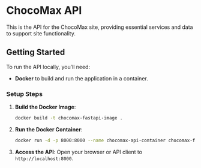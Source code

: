 # ChocoMax API

This is the API for the ChocoMax site, providing essential services and data to support site functionality.

## Getting Started

To run the API locally, you’ll need:

- **Docker** to build and run the application in a container.

### Setup Steps

1. **Build the Docker Image**:
   ```bash
   docker build -t chocomax-fastapi-image .
   ```
2. **Run the Docker Container**:
   ```bash
   docker run -d -p 8000:8000 --name chocomax-api-container chocomax-fastapi-image
   ```
3. **Access the API**:
   Open your browser or API client to `http://localhost:8000`.
